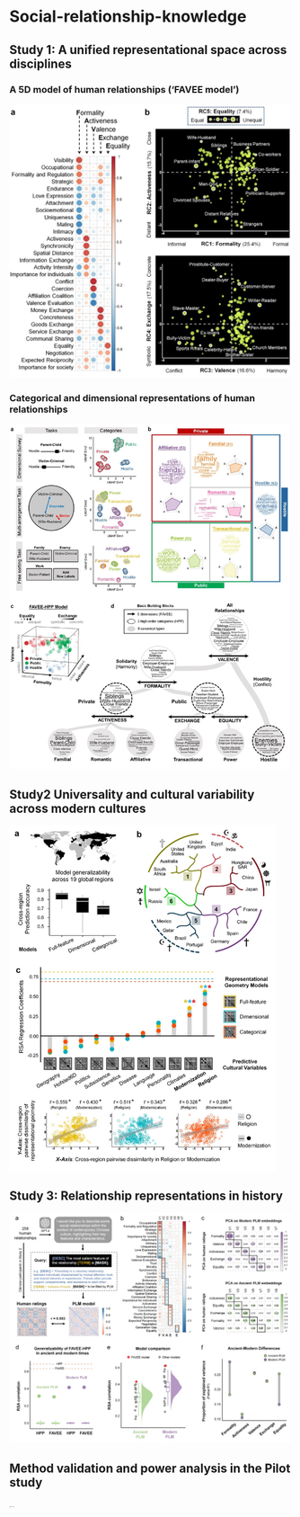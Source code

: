 # Social-relationship-knowledge
## **Study 1: A unified representational space across disciplines**

### **A 5D model of human relationships (‘FAVEE model’)**

<img src="graph/Study1_favee_model.jpg" alt="Study1" style="zoom:60%;" />

### **Categorical and dimensional representations of human relationships**

<img src="graph/Study1_categorical_model.jpg" alt="Study1" style="zoom:60%;" />

## **Study2 Universality and cultural variability across modern cultures**

<img src="graph/Study2.jpg" alt="Study2" style="zoom:60%;" />



## **Study 3: Relationship representations in history**
<img src="graph/Study3.jpg" alt="Study3" style="zoom:65%;" />

## **Method validation and power analysis in the Pilot study**
<img src="graph/Pilot_study.png" alt="Pilot_study" style="zoom:10%;" />



